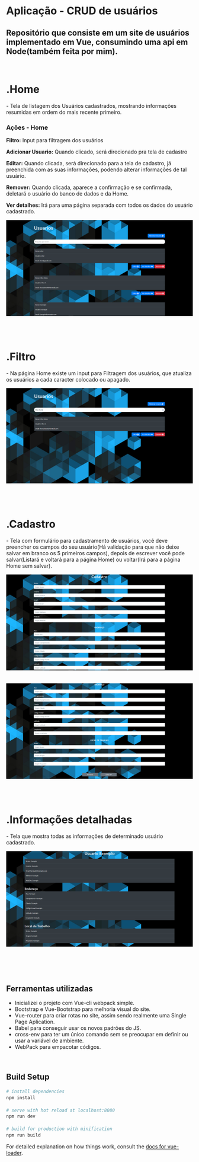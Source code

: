 # Aplicação - CRUD de usuários

<h2>Repositório que consiste em um site de usuários implementado em Vue, consumindo uma api em Node(também feita por mim).</h2> 
<br>

# .Home

<p>- Tela de listagem dos Usuários cadastrados, mostrando informações resumidas em ordem do mais recente primeiro.</p>
<h3>Ações - Home</h3>
<p><b>Filtro:</b> Input para filtragem dos usuários</p>
<p><b>Adicionar Usuario:</b> Quando clicado, será direcionado pra tela de cadastro</p>
<p><b>Editar:</b> Quando clicada, será direcionado para a tela de cadastro, já preenchida com as suas
informações, podendo alterar informações de tal usuário.</p>
<p><b>Remover:</b> Quando clicada, aparece a confirmação e se confirmada, deletará o usuário
do banco de dados e da Home.</p>
<p><b>Ver detalhes:</b> Irá para uma página separada com todos os dados do usuário
cadastrado.</p>

<div align="center" style="margin-top: 15px;">
  <img alt="home" title="Home" src=".github/home.png"/>
</div>

<br>
<br>
<br>

# .Filtro
<p>- Na página Home existe um input para Filtragem dos usuários, que atualiza os
usuários a cada caracter colocado ou apagado.</p>

<div align="center" style="margin-top: 15px;">
  <img alt="home" title="Home" src=".github/home-filtro.png"/>
</div>

<br>
<br>
<br>

# .Cadastro
<p>- Tela com formulário para cadastramento de usuários, você deve preencher os campos do seu usuário(Há validação para que não deixe salvar em branco os 5 primeiros campos), depois de escrever você pode salvar(Listará e voltará para a página Home) ou voltar(Irá para a página Home sem salvar).</p>

<div align="center" style="margin-top: 15px;">
  <img alt="home" title="Home" src=".github/cadastro1.png"/>
</div>
<br>
<div align="center" style="margin-top: 15px;">
  <img alt="home" title="Home" src=".github/cadastro2.png"/>
</div>

<br>
<br>
<br>

# .Informações detalhadas
<p>- Tela que mostra todas as informações de determinado usuário cadastrado.</p>

<div align="center" style="margin-top: 15px;">
  <img alt="home" title="Home" src=".github/informacoes.png"/>
</div>

<br>
<br>
<br>
<br>

<h2>Ferramentas utilizadas</h2>
<ul>
  <li>Inicializei o projeto com Vue-cli webpack simple.</li>
  <li>Bootstrap e Vue-Bootstrap para melhoria visual do site.</li>
  <li>Vue-router para criar rotas no site, assim sendo realmente uma Single Page Aplication.</li>
  <li>Babel para conseguir usar os novos padrões do JS.</li>
  <li>cross-env para ter um único comando sem se preocupar em definir ou usar a variável de ambiente.</li>
  <li>WebPack para empacotar códigos.</li>
</ul> 

<br>

## Build Setup

``` bash
# install dependencies
npm install

# serve with hot reload at localhost:8080
npm run dev

# build for production with minification
npm run build
```

For detailed explanation on how things work, consult the [docs for vue-loader](http://vuejs.github.io/vue-loader).
